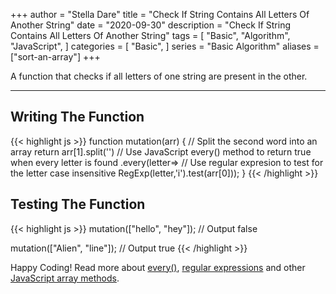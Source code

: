 +++
author = "Stella Dare"
title = "Check If String Contains All Letters Of Another String"
date = "2020-09-30"
description = "Check If String Contains All Letters Of Another String"
tags = [
    "Basic",
    "Algorithm",
    "JavaScript",
]
categories = [
    "Basic",
]
series = "Basic Algorithm"
aliases = ["sort-an-array"]
+++

A function that checks if all letters of one string are present in the other.

<!--more-->

---
## Writing The Function
{{< highlight js >}}
function mutation(arr) {
  // Split the second word into an array
  return arr[1].split('')
  // Use JavaScript every() method to return true when every letter is found
  .every(letter=>
  // Use regular expresion to test for the letter case insensitive
  RegExp(letter,'i').test(arr[0]));
}
{{< /highlight >}}

## Testing The Function
{{< highlight js >}}
mutation(["hello", "hey"]);
// Output
false

mutation(["Alien", "line"]);
// Output
true
{{< /highlight >}}

Happy Coding! Read more about [every()](https://www.w3schools.com/jsref/jsref_every.asp), [regular expressions](https://www.w3schools.com/jsref/jsref_obj_regexp.asp) and other [JavaScript array methods](https://www.w3schools.com/jsref/jsref_obj_array.asp).